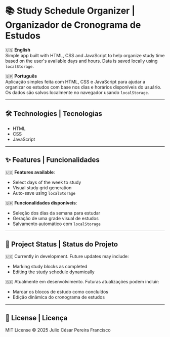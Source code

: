 # 📚 Study Schedule Organizer | Organizador de Cronograma de Estudos

🇺🇸 **English**  
Simple app built with HTML, CSS and JavaScript to help organize study time based on the user's available days and hours. Data is saved locally using `localStorage`.

🇧🇷 **Português**  
Aplicação simples feita com HTML, CSS e JavaScript para ajudar a organizar os estudos com base nos dias e horários disponíveis do usuário. Os dados são salvos localmente no navegador usando `localStorage`.

---

## 🛠️ Technologies | Tecnologias

- HTML  
- CSS  
- JavaScript

---

## ✨ Features | Funcionalidades

🇺🇸 **Features available**:
- Select days of the week to study
- Visual study grid generation
- Auto-save using `localStorage`

🇧🇷 **Funcionalidades disponíveis**:
- Seleção dos dias da semana para estudar
- Geração de uma grade visual de estudos
- Salvamento automático com `localStorage`

---

## 🚧 Project Status | Status do Projeto

🇺🇸 Currently in development. Future updates may include:
- Marking study blocks as completed
- Editing the study schedule dynamically

🇧🇷 Atualmente em desenvolvimento. Futuras atualizações podem incluir:
- Marcar os blocos de estudo como concluídos
- Edição dinâmica do cronograma de estudos

---

## 📄 License | Licença

MIT License © 2025 Julio César Pereira Francisco
